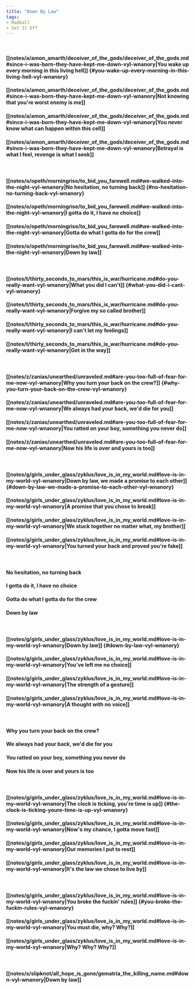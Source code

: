 ```yaml
---
title: "Down By Law"
tags:
- Madball
- Set It Off
---
```

&nbsp;
#### [[notes/a/amon_amarth/deceiver_of_the_gods/deceiver_of_the_gods.md#since-i-was-born-they-have-kept-me-down-vyl-wnanory|You wake up every morning in this living hell]] {#you-wake-up-every-morning-in-this-living-hell-vyl-wnanory}
#### [[notes/a/amon_amarth/deceiver_of_the_gods/deceiver_of_the_gods.md#since-i-was-born-they-have-kept-me-down-vyl-wnanory|Not knowing that you're worst enemy is me]]
#### [[notes/a/amon_amarth/deceiver_of_the_gods/deceiver_of_the_gods.md#since-i-was-born-they-have-kept-me-down-vyl-wnanory|You never know what can happen within this cell]]
#### [[notes/a/amon_amarth/deceiver_of_the_gods/deceiver_of_the_gods.md#since-i-was-born-they-have-kept-me-down-vyl-wnanory|Betrayal is what I feel, revenge is what I seek]]
&nbsp;
#### [[notes/o/opeth/morningrise/to_bid_you_farewell.md#we-walked-into-the-night-vyl-wnanory|No hesitation, no turning back]] {#no-hesitation-no-turning-back-vyl-wnanory}
#### [[notes/o/opeth/morningrise/to_bid_you_farewell.md#we-walked-into-the-night-vyl-wnanory|I gotta do it, I have no choice]]
#### [[notes/o/opeth/morningrise/to_bid_you_farewell.md#we-walked-into-the-night-vyl-wnanory|Gotta do what I gotta do for the crew]]
#### [[notes/o/opeth/morningrise/to_bid_you_farewell.md#we-walked-into-the-night-vyl-wnanory|Down by law]]
&nbsp;
#### [[notes/t/thirty_seconds_to_mars/this_is_war/hurricane.md#do-you-really-want-vyl-wnanory|What you did I can't]] {#what-you-did-i-cant-vyl-wnanory}
#### [[notes/t/thirty_seconds_to_mars/this_is_war/hurricane.md#do-you-really-want-vyl-wnanory|Forgive my so called brother]]
#### [[notes/t/thirty_seconds_to_mars/this_is_war/hurricane.md#do-you-really-want-vyl-wnanory|I can't let my feelings]]
#### [[notes/t/thirty_seconds_to_mars/this_is_war/hurricane.md#do-you-really-want-vyl-wnanory|Get in the way]]
&nbsp;
#### [[notes/z/zanias/unearthed/unraveled.md#are-you-too-full-of-fear-for-me-now-vyl-wnanory|Why you turn your back on the crew?]] {#why-you-turn-your-back-on-the-crew-vyl-wnanory}
#### [[notes/z/zanias/unearthed/unraveled.md#are-you-too-full-of-fear-for-me-now-vyl-wnanory|We always had your back, we'd die for you]]
#### [[notes/z/zanias/unearthed/unraveled.md#are-you-too-full-of-fear-for-me-now-vyl-wnanory|You ratted on your boy, something you never do]]
#### [[notes/z/zanias/unearthed/unraveled.md#are-you-too-full-of-fear-for-me-now-vyl-wnanory|Now his life is over and yours is too]]
&nbsp;
#### [[notes/g/girls_under_glass/zyklus/love_is_in_my_world.md#love-is-in-my-world-vyl-wnanory|Down by law, we made a promise to each other]] {#down-by-law-we-made-a-promise-to-each-other-vyl-wnanory}
#### [[notes/g/girls_under_glass/zyklus/love_is_in_my_world.md#love-is-in-my-world-vyl-wnanory|A promise that you chose to break]]
#### [[notes/g/girls_under_glass/zyklus/love_is_in_my_world.md#love-is-in-my-world-vyl-wnanory|We stuck together no matter what, my brother]]
#### [[notes/g/girls_under_glass/zyklus/love_is_in_my_world.md#love-is-in-my-world-vyl-wnanory|You turned your back and proved you're fake]]
&nbsp;
#### No hesitation, no turning back
#### I gotta do it, I have no choice
#### Gotta do what I gotta do for the crew
#### Down by law
&nbsp;
#### [[notes/g/girls_under_glass/zyklus/love_is_in_my_world.md#love-is-in-my-world-vyl-wnanory|Down by law]] {#down-by-law-vyl-wnanory}
#### [[notes/g/girls_under_glass/zyklus/love_is_in_my_world.md#love-is-in-my-world-vyl-wnanory|You've left me no choice]]
#### [[notes/g/girls_under_glass/zyklus/love_is_in_my_world.md#love-is-in-my-world-vyl-wnanory|The strength of a gesture]]
#### [[notes/g/girls_under_glass/zyklus/love_is_in_my_world.md#love-is-in-my-world-vyl-wnanory|A thought with no voice]]
&nbsp;
#### Why you turn your back on the crew?
#### We always had your back, we'd die for you
#### You ratted on your boy, something you never do
#### Now his life is over and yours is too
&nbsp;
#### [[notes/g/girls_under_glass/zyklus/love_is_in_my_world.md#love-is-in-my-world-vyl-wnanory|The clock is ticking, you're time is up]] {#the-clock-is-ticking-youre-time-is-up-vyl-wnanory}
#### [[notes/g/girls_under_glass/zyklus/love_is_in_my_world.md#love-is-in-my-world-vyl-wnanory|Now's my chance, I gotta move fast]]
#### [[notes/g/girls_under_glass/zyklus/love_is_in_my_world.md#love-is-in-my-world-vyl-wnanory|Our memories I put to rest]]
#### [[notes/g/girls_under_glass/zyklus/love_is_in_my_world.md#love-is-in-my-world-vyl-wnanory|It's the law we chose to live by]]
&nbsp;
#### [[notes/g/girls_under_glass/zyklus/love_is_in_my_world.md#love-is-in-my-world-vyl-wnanory|You broke the fuckin' rules]] {#you-broke-the-fuckin-rules-vyl-wnanory}
#### [[notes/g/girls_under_glass/zyklus/love_is_in_my_world.md#love-is-in-my-world-vyl-wnanory|You must die, why? Why?]]
#### [[notes/g/girls_under_glass/zyklus/love_is_in_my_world.md#love-is-in-my-world-vyl-wnanory|Why? Why? Why?]]
&nbsp;
#### [[notes/s/slipknot/all_hope_is_gone/gematria_the_killing_name.md#down-vyl-wnanory|Down by law]]
